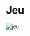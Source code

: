 # Jeu
![jeu](https://github.com/adell2024/Jeu/assets/38082725/13eb780b-5af1-4577-aaa4-2e16bdf77386)
